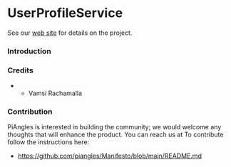 UserProfileService
==============================
See our [web site](https://www.piangles.org) for details on the project.

### Introduction ###
	
### Credits ### 
- - Vamsi Rachamalla

### Contribution ###
PiAngles is interested in building the community; we would welcome any thoughts that will enhance the product. You can reach us at 
To contribute follow the instructions here:
 * https://github.com/piangles/Manifesto/blob/main/README.md

